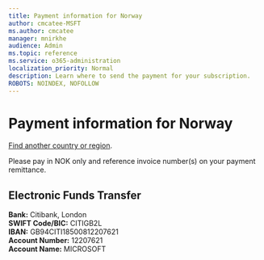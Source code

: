 ```yaml
---
title: Payment information for Norway
author: cmcatee-MSFT
ms.author: cmcatee
manager: mnirkhe
audience: Admin
ms.topic: reference
ms.service: o365-administration
localization_priority: Normal
description: Learn where to send the payment for your subscription.
ROBOTS: NOINDEX, NOFOLLOW
---                                
```


# Payment information for Norway

[Find another country or region](../pay-for-your-subscription.md).

Please pay in NOK only and reference invoice number(s) on your payment remittance.

## Electronic Funds Transfer

**Bank:** Citibank, London  
**SWIFT Code/BIC:** CITIGB2L  
**IBAN:** GB94CITI18500812207621  
**Account Number:** 12207621  
**Account Name:** MICROSOFT  